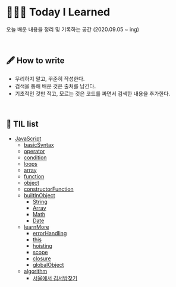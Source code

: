 # 👨🏽‍💻 Today I Learned

오늘 배운 내용을 정리 및 기록하는 공간 (2020.09.05 ~ ing)

<br />

## 🖋 How to write

- 무리하지 말고, 꾸준히 작성한다.
- 검색을 통해 배운 것은 출처를 남긴다.
- 기초적인 것만 적고, 모르는 것은 코드를 짜면서 검색한 내용을 추가한다.

<br />

## 📌 TIL list
 * [JavaScript](https://github.com/lightixxx/TIL/blob/master/JavaScript)
   - [basicSyntax](https://github.com/lightixxx/TIL/blob/master/JavaScript/basicSyntax.md)
   - [operator](https://github.com/lightixxx/TIL/blob/master/JavaScript/operator.md)
   - [condition](https://github.com/lightixxx/TIL/blob/master/JavaScript/condition.md)
   - [loops](https://github.com/lightixxx/TIL/blob/master/JavaScript/loops.md)
   - [array](https://github.com/lightixxx/TIL/blob/master/JavaScript/array.md)
   - [function](https://github.com/lightixxx/TIL/blob/master/JavaScript/function.md)
   - [object](https://github.com/lightixxx/TIL/blob/master/JavaScript/object.md)
   - [constructorFunction](https://github.com/lightixxx/TIL/blob/master/JavaScript/constructorFunction.md)
   - [builtInObject](https://github.com/lightixxx/TIL/blob/master/JavaScript/builtInObject)
      * [String](https://github.com/lightixxx/TIL/blob/master/JavaScript/builtInObject/String.md)
      * [Array](https://github.com/lightixxx/TIL/blob/master/JavaScript/builtInObject/Array.md)
      * [Math](https://github.com/lightixxx/TIL/blob/master/JavaScript/builtInObject/Math.md)
      * [Date](https://github.com/lightixxx/TIL/blob/master/JavaScript/builtInObject/Date.md)
   - [learnMore](https://github.com/lightixxx/TIL/blob/master/JavaScript/learnMore.md)
      * [errorHandling](https://github.com/lightixxx/TIL/blob/master/JavaScript/learnMore/errorHandling.md)
      * [this](https://github.com/lightixxx/TIL/blob/master/JavaScript/learnMore/this.md)
      * [hoisting](https://github.com/lightixxx/TIL/blob/master/JavaScript/learnMore/hoisting.md)
      * [scope](https://github.com/lightixxx/TIL/blob/master/JavaScript/learnMore/scope.md)
      * [closure](https://github.com/lightixxx/TIL/blob/master/JavaScript/learnMore/closure.md)
      * [globalObject](https://github.com/lightixxx/TIL/blob/master/JavaScript/learnMore/globalObject.md)
   - [algorithm](https://github.com/lightixxx/TIL/blob/master/JavaScript/Algorithm/README.md)
      * [서울에서 김서방찾기](https://github.com/lightixxx/TIL/blob/master/JavaScript/Algorithm/findMrKim.md) 
